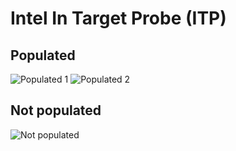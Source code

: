 # Intel In Target Probe (ITP)
## Populated
![Populated 1](https://github.com/Necrosys/x86-JTAG-Information/blob/master/Connectors/ITP/ITP_P.jpg)
![Populated 2](https://github.com/Necrosys/x86-JTAG-Information/blob/master/Connectors/ITP/ITP_P2.jpg)
## Not populated
![Not populated](https://github.com/Necrosys/x86-JTAG-Information/blob/master/Connectors/ITP/ITP_NP.jpg)
